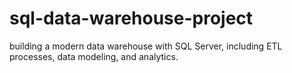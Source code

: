 # sql-data-warehouse-project
 building a modern data warehouse with SQL Server, including ETL processes, data modeling, and analytics.
